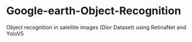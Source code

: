 # Google-earth-Object-Recognition
Object recognition in satellite images (Dior Dataset) using RetinaNet and YoloV5
